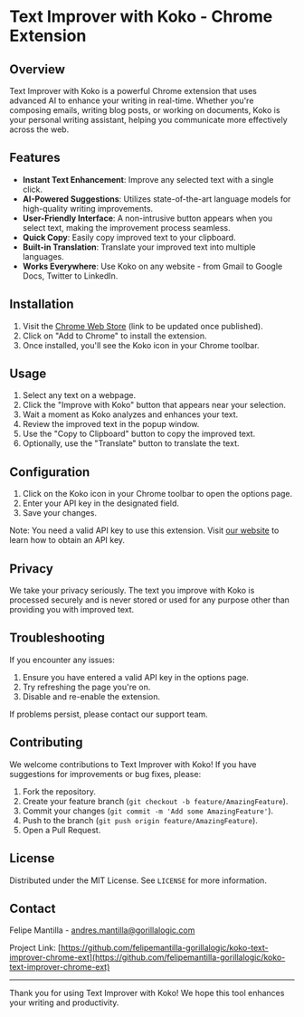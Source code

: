 # Text Improver with Koko - Chrome Extension

## Overview

Text Improver with Koko is a powerful Chrome extension that uses advanced AI to enhance your writing in real-time. Whether you're composing emails, writing blog posts, or working on documents, Koko is your personal writing assistant, helping you communicate more effectively across the web.

## Features

- **Instant Text Enhancement**: Improve any selected text with a single click.
- **AI-Powered Suggestions**: Utilizes state-of-the-art language models for high-quality writing improvements.
- **User-Friendly Interface**: A non-intrusive button appears when you select text, making the improvement process seamless.
- **Quick Copy**: Easily copy improved text to your clipboard.
- **Built-in Translation**: Translate your improved text into multiple languages.
- **Works Everywhere**: Use Koko on any website - from Gmail to Google Docs, Twitter to LinkedIn.

## Installation

1. Visit the [Chrome Web Store](https://chrome.google.com/webstore) (link to be updated once published).
2. Click on "Add to Chrome" to install the extension.
3. Once installed, you'll see the Koko icon in your Chrome toolbar.

## Usage

1. Select any text on a webpage.
2. Click the "Improve with Koko" button that appears near your selection.
3. Wait a moment as Koko analyzes and enhances your text.
4. Review the improved text in the popup window.
5. Use the "Copy to Clipboard" button to copy the improved text.
6. Optionally, use the "Translate" button to translate the text.

## Configuration

1. Click on the Koko icon in your Chrome toolbar to open the options page.
2. Enter your API key in the designated field.
3. Save your changes.

Note: You need a valid API key to use this extension. Visit [our website](https://your-website.com) to learn how to obtain an API key.

## Privacy

We take your privacy seriously. The text you improve with Koko is processed securely and is never stored or used for any purpose other than providing you with improved text.

## Troubleshooting

If you encounter any issues:

1. Ensure you have entered a valid API key in the options page.
2. Try refreshing the page you're on.
3. Disable and re-enable the extension.

If problems persist, please contact our support team.

## Contributing

We welcome contributions to Text Improver with Koko! If you have suggestions for improvements or bug fixes, please:

1. Fork the repository.
2. Create your feature branch (`git checkout -b feature/AmazingFeature`).
3. Commit your changes (`git commit -m 'Add some AmazingFeature'`).
4. Push to the branch (`git push origin feature/AmazingFeature`).
5. Open a Pull Request.

## License

Distributed under the MIT License. See `LICENSE` for more information.

## Contact

Felipe Mantilla - [andres.mantilla@gorillalogic.com](mailto:andres.mantilla@gorillalogic.com)

Project Link: [https://github.com/felipemantilla-gorillalogic/koko-text-improver-chrome-ext](https://github.com/felipemantilla-gorillalogic/koko-text-improver-chrome-ext)

---

Thank you for using Text Improver with Koko! We hope this tool enhances your writing and productivity.